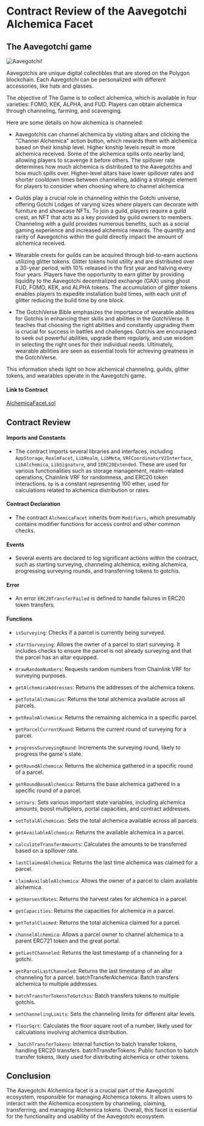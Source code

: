 
# Contract Review of the Aavegotchi Alchemica Facet

## The Aavegotchi game

![Aavegotchi!](https://pbs.twimg.com/profile_banners/1280538599557984256/1688828972/1500x500 "Aavegotchi")

Aavegotchis are unique digital collectibles that are stored on the Polygon blockchain. Each Aavegotchi can be personalized with different accessories, like hats and glasses.

The objective of The Game is to collect alchemica, which is available in four varieties: FOMO, KEK, ALPHA, and FUD. Players can obtain alchemica through channeling, farming, and scavenging.

Here are some details on how alchemica is channeled:

- Aavegotchis can channel alchemica by visiting altars and clicking the "Channel Alchemica" action button, which rewards them with alchemica based on their kinship level. Higher kinship levels result in more alchemica received. Some of the alchemica spills onto nearby land, allowing players to scavenge it before others. The spillover rate determines how much alchemica is distributed to the Aavegotchis and how much spills over. Higher-level altars have lower spillover rates and shorter cooldown times between channeling, adding a strategic element for players to consider when choosing where to channel alchemica

- Guilds play a crucial role in channeling within the Gotchi universe, offering Gotchi Lodges of varying sizes where players can decorate with furniture and showcase NFTs. To join a guild, players require a guild crest, an NFT that acts as a key provided by guild owners to members. Channeling with a guild provides numerous benefits, such as a social gaming experience and increased alchemica rewards. The quantity and rarity of Aavegotchis within the guild directly impact the amount of alchemica received.

- Wearable crests for guilds can be acquired through bid-to-earn auctions utilizing glitter tokens. Glitter tokens hold utility and are distributed over a 30-year period, with 10% released in the first year and halving every four years. Players have the opportunity to earn glitter by providing liquidity to the Aavegotchi decentralized exchange (GAX) using ghost FUD, FOMO, KEK, and ALPHA tokens. The accumulation of glitter tokens enables players to expedite installation build times, with each unit of glitter reducing the build time by one block.

- The GotchiVerse Bible emphasizes the importance of wearable abilities for Gotchis in enhancing their skills and abilities in the GotchiVerse. It teaches that choosing the right abilities and constantly upgrading them is crucial for success in battles and challenges. Gotchis are encouraged to seek out powerful abilities, upgrade them regularly, and use wisdom in selecting the right ones for their individual needs. Ultimately, wearable abilities are seen as essential tools for achieving greatness in the GotchiVerse.

This information sheds light on how alchemical channeling, guilds, glitter tokens, and wearables operate in the Aavegotchi game.

#### Link to Contract

[AlchemicaFacet.sol](https://github.com/aavegotchi/aavegotchi-realm-diamond/blob/master/contracts/RealmDiamond/facets/AlchemicaFacet.sol)

## Contract Review 

#### Imports and Constants

- The contract imports several libraries and interfaces, including `AppStorage`, `RealmFacet`, `LibRealm`, `LibMeta`, `VRFCoordinatorV2Interface`, `LibAlchemica`, `LibSignature`, and `IERC20Extended`. These are used for various functionalities such as storage management, realm-related operations, Chainlink VRF for randomness, and ERC20 token interactions.
`bp` is a constant representing 100 ether, used for calculations related to alchemica distribution or rates.

#### Contract Declaration

- The contract `AlchemicaFacet` inherits from `Modifiers`, which presumably contains modifier functions for access control and other common checks.

#### Events

- Several events are declared to log significant actions within the contract, such as starting surveying, channeling alchemica, exiting alchemica, progressing surveying rounds, and transferring tokens to gotchis.

#### Error

- An error `ERC20TransferFailed` is defined to handle failures in ERC20 token transfers.

#### Functions

- `isSurveying`: Checks if a parcel is currently being surveyed.

- `startSurveying`: Allows the owner of a parcel to start surveying. It includes checks to ensure the parcel is not already surveying and that the parcel has an altar equipped.

- `drawRandomNumbers`: Requests random numbers from Chainlink VRF for surveying purposes.

- `getAlchemicaAddresses`: Returns the addresses of the alchemica tokens.

- `getTotalAlchemicas`: Returns the total alchemica available across all parcels.

- `getRealmAlchemica`: Returns the remaining alchemica in a specific parcel.

- `getParcelCurrentRound`: Returns the current round of surveying for a parcel.

- `progressSurveyingRound`: Increments the surveying round, likely to progress the game's state.

- `getRoundAlchemica`: Returns the alchemica gathered in a specific round of a parcel.

- `getRoundBaseAlchemica`: Returns the base alchemica gathered in a specific round of a parcel.

- `setVars`: Sets various important state variables, including alchemica amounts, boost multipliers, portal capacities, and contract addresses.

- `setTotalAlchemicas`: Sets the total alchemica available across all parcels.

- `getAvailableAlchemica`: Returns the available alchemica in a parcel.

- `calculateTransferAmounts`: Calculates the amounts to be transferred based on a spillover rate.

- `lastClaimedAlchemica`: Returns the last time alchemica was claimed for a parcel.

- `claimAvailableAlchemica`: Allows the owner of a parcel to claim available alchemica.

- `getHarvestRates`: Returns the harvest rates for alchemica in a parcel.

- `getCapacities`: Returns the capacities for alchemica in a parcel.

- `getTotalClaimed`: Returns the total alchemica claimed for a parcel.

- `channelAlchemica`: Allows a parcel owner to channel alchemica to a parent ERC721 token and the great portal.

 - `getLastChanneled`: Returns the last timestamp of a channeling for a gotchi.

- `getParcelLastChanneled`: Returns the last timestamp of an altar channeling for a parcel.
batchTransferAlchemica: Batch transfers alchemica to multiple addresses.

- `batchTransferTokensToGotchis`: Batch transfers tokens to multiple gotchis.

- `setChannelingLimits`: Sets the channeling limits for different altar levels.
 
- `floorSqrt`: Calculates the floor square root of a number, likely used for calculations involving alchemica distribution.

- `_batchTransferTokens`: Internal function to batch transfer tokens, handling ERC20 transfers.
batchTransferTokens: Public function to batch transfer tokens, likely used for distributing alchemica or other tokens.

## Conclusion

The Aavegotchi Alchemica facet is a crucial part of the Aavegotchi ecosystem, responsible for managing Alchemica tokens. It allows users to interact with the Alchemica ecosystem by 
channeling, claiming, transferring, and managing Alchemica tokens. Overall, this facet is essential for the functionality and usability of the Aavegotchi ecosystem.